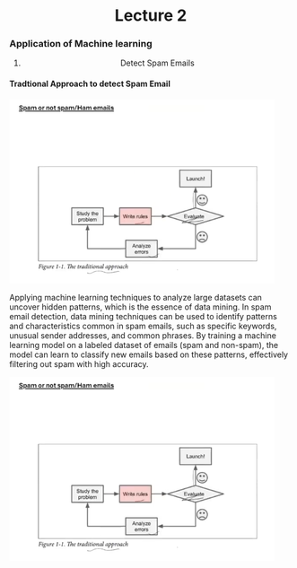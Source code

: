 <div align='center'><h1>Lecture 2</h1> 
</div>


<h3>Application of Machine learning</h3>
<div align='center'>
  <ol>
<li>Detect Spam Emails</li>
  </ol>
</div>

<h4>Tradtional Approach to detect Spam Email</h4>

![Content Image](2.PNG)

<p>Applying machine learning techniques to analyze large datasets can uncover hidden patterns, which is the essence of data mining. In spam email detection, data mining techniques can be used to identify patterns and characteristics common in spam emails, such as specific keywords, unusual sender addresses, and common phrases. By training a machine learning model on a labeled dataset of emails (spam and non-spam), the model can learn to classify new emails based on these patterns, effectively filtering out spam with high accuracy. </p>

![Content Image](2.PNG)


